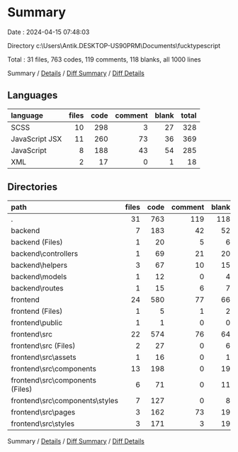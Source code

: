 # Summary

Date : 2024-04-15 07:48:03

Directory c:\\Users\\Antik.DESKTOP-US90PRM\\Documents\\fucktypescript

Total : 31 files,  763 codes, 119 comments, 118 blanks, all 1000 lines

Summary / [Details](details.md) / [Diff Summary](diff.md) / [Diff Details](diff-details.md)

## Languages
| language | files | code | comment | blank | total |
| :--- | ---: | ---: | ---: | ---: | ---: |
| SCSS | 10 | 298 | 3 | 27 | 328 |
| JavaScript JSX | 11 | 260 | 73 | 36 | 369 |
| JavaScript | 8 | 188 | 43 | 54 | 285 |
| XML | 2 | 17 | 0 | 1 | 18 |

## Directories
| path | files | code | comment | blank | total |
| :--- | ---: | ---: | ---: | ---: | ---: |
| . | 31 | 763 | 119 | 118 | 1,000 |
| backend | 7 | 183 | 42 | 52 | 277 |
| backend (Files) | 1 | 20 | 5 | 6 | 31 |
| backend\\controllers | 1 | 69 | 21 | 20 | 110 |
| backend\\helpers | 3 | 67 | 10 | 15 | 92 |
| backend\\models | 1 | 12 | 0 | 4 | 16 |
| backend\\routes | 1 | 15 | 6 | 7 | 28 |
| frontend | 24 | 580 | 77 | 66 | 723 |
| frontend (Files) | 1 | 5 | 1 | 2 | 8 |
| frontend\\public | 1 | 1 | 0 | 0 | 1 |
| frontend\\src | 22 | 574 | 76 | 64 | 714 |
| frontend\\src (Files) | 2 | 27 | 0 | 6 | 33 |
| frontend\\src\\assets | 1 | 16 | 0 | 1 | 17 |
| frontend\\src\\components | 13 | 198 | 0 | 19 | 217 |
| frontend\\src\\components (Files) | 6 | 71 | 0 | 11 | 82 |
| frontend\\src\\components\\styles | 7 | 127 | 0 | 8 | 135 |
| frontend\\src\\pages | 3 | 162 | 73 | 19 | 254 |
| frontend\\src\\styles | 3 | 171 | 3 | 19 | 193 |

Summary / [Details](details.md) / [Diff Summary](diff.md) / [Diff Details](diff-details.md)